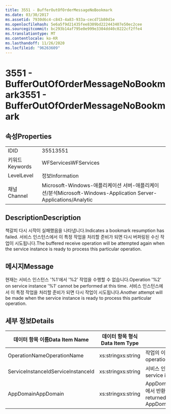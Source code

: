 ```yaml
---
title: 3551 - BufferOutOfOrderMessageNoBookmark
ms.date: 03/30/2017
ms.assetid: 7930d6c4-c843-4a83-933a-cecd71b80d1e
ms.openlocfilehash: 5e6a5f9d21435fee8309bd222443407e50ec2cee
ms.sourcegitcommit: bc293b14af795e0e999e3304dd40c0222cf2ffe4
ms.translationtype: MT
ms.contentlocale: ko-KR
ms.lasthandoff: 11/26/2020
ms.locfileid: "96263609"
---
```

# <a name="3551---bufferoutofordermessagenobookmark"></a><span data-ttu-id="c55ca-102">3551 - BufferOutOfOrderMessageNoBookmark</span><span class="sxs-lookup"><span data-stu-id="c55ca-102">3551 - BufferOutOfOrderMessageNoBookmark</span></span>

## <a name="properties"></a><span data-ttu-id="c55ca-103">속성</span><span class="sxs-lookup"><span data-stu-id="c55ca-103">Properties</span></span>  
  
|||  
|-|-|  
|<span data-ttu-id="c55ca-104">ID</span><span class="sxs-lookup"><span data-stu-id="c55ca-104">ID</span></span>|<span data-ttu-id="c55ca-105">3551</span><span class="sxs-lookup"><span data-stu-id="c55ca-105">3551</span></span>|  
|<span data-ttu-id="c55ca-106">키워드</span><span class="sxs-lookup"><span data-stu-id="c55ca-106">Keywords</span></span>|<span data-ttu-id="c55ca-107">WFServices</span><span class="sxs-lookup"><span data-stu-id="c55ca-107">WFServices</span></span>|  
|<span data-ttu-id="c55ca-108">Level</span><span class="sxs-lookup"><span data-stu-id="c55ca-108">Level</span></span>|<span data-ttu-id="c55ca-109">정보</span><span class="sxs-lookup"><span data-stu-id="c55ca-109">Information</span></span>|  
|<span data-ttu-id="c55ca-110">채널</span><span class="sxs-lookup"><span data-stu-id="c55ca-110">Channel</span></span>|<span data-ttu-id="c55ca-111">Microsoft-Windows-애플리케이션 서버-애플리케이션/분석</span><span class="sxs-lookup"><span data-stu-id="c55ca-111">Microsoft-Windows-Application Server-Applications/Analytic</span></span>|  
  
## <a name="description"></a><span data-ttu-id="c55ca-112">Description</span><span class="sxs-lookup"><span data-stu-id="c55ca-112">Description</span></span>  

 <span data-ttu-id="c55ca-113">책갈피 다시 시작이 실패했음을 나타냅니다.</span><span class="sxs-lookup"><span data-stu-id="c55ca-113">Indicates a bookmark resumption has failed.</span></span> <span data-ttu-id="c55ca-114">서비스 인스턴스에서 이 특정 작업을 처리할 준비가 되면 다시 버퍼링된 수신 작업이 시도됩니다.</span><span class="sxs-lookup"><span data-stu-id="c55ca-114">The buffered receive operation will be attempted again when the service instance is ready to process this particular operation.</span></span>  
  
## <a name="message"></a><span data-ttu-id="c55ca-115">메시지</span><span class="sxs-lookup"><span data-stu-id="c55ca-115">Message</span></span>  

 <span data-ttu-id="c55ca-116">현재는 서비스 인스턴스 '%1'에서 '%2' 작업을 수행할 수 없습니다.</span><span class="sxs-lookup"><span data-stu-id="c55ca-116">Operation '%2' on service instance '%1' cannot be performed at this time.</span></span> <span data-ttu-id="c55ca-117">서비스 인스턴스에서 이 특정 작업을 처리할 준비가 되면 다시 작업이 시도됩니다.</span><span class="sxs-lookup"><span data-stu-id="c55ca-117">Another attempt will be made when the service instance is ready to process this particular operation.</span></span>  
  
## <a name="details"></a><span data-ttu-id="c55ca-118">세부 정보</span><span class="sxs-lookup"><span data-stu-id="c55ca-118">Details</span></span>  
  
|<span data-ttu-id="c55ca-119">데이터 항목 이름</span><span class="sxs-lookup"><span data-stu-id="c55ca-119">Data Item Name</span></span>|<span data-ttu-id="c55ca-120">데이터 항목 형식</span><span class="sxs-lookup"><span data-stu-id="c55ca-120">Data Item Type</span></span>|<span data-ttu-id="c55ca-121">Description</span><span class="sxs-lookup"><span data-stu-id="c55ca-121">Description</span></span>|  
|--------------------|--------------------|-----------------|  
|<span data-ttu-id="c55ca-122">OperationName</span><span class="sxs-lookup"><span data-stu-id="c55ca-122">OperationName</span></span>|<span data-ttu-id="c55ca-123">xs:string</span><span class="sxs-lookup"><span data-stu-id="c55ca-123">xs:string</span></span>|<span data-ttu-id="c55ca-124">작업의 이름입니다.</span><span class="sxs-lookup"><span data-stu-id="c55ca-124">The name of the operation.</span></span>|  
|<span data-ttu-id="c55ca-125">ServiceInstanceId</span><span class="sxs-lookup"><span data-stu-id="c55ca-125">ServiceInstanceId</span></span>|<span data-ttu-id="c55ca-126">xs:string</span><span class="sxs-lookup"><span data-stu-id="c55ca-126">xs:string</span></span>|<span data-ttu-id="c55ca-127">서비스 인스턴스의 ID입니다.</span><span class="sxs-lookup"><span data-stu-id="c55ca-127">The id of the service instance.</span></span>|  
|<span data-ttu-id="c55ca-128">AppDomain</span><span class="sxs-lookup"><span data-stu-id="c55ca-128">AppDomain</span></span>|<span data-ttu-id="c55ca-129">xs:string</span><span class="sxs-lookup"><span data-stu-id="c55ca-129">xs:string</span></span>|<span data-ttu-id="c55ca-130">AppDomain.CurrentDomain.FriendlyName에서 반환되는 문자열입니다.</span><span class="sxs-lookup"><span data-stu-id="c55ca-130">The string returned by AppDomain.CurrentDomain.FriendlyName.</span></span>|
